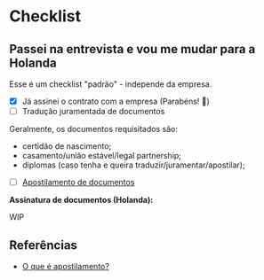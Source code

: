 # Checklist 

## Passei na entrevista e vou me mudar para a Holanda

Esse é um checklist "padrão" - independe da empresa. 

- [x] Já assinei o contrato com a empresa (Parabéns! 🥳)
- [ ] Tradução juramentada de documentos 

Geralmente, os documentos requisitados são: 
- certidão de nascimento;
- casamento/união estável/legal partnership;
- diplomas (caso tenha e queira traduzir/juramentar/apostilar);

- [ ] [Apostilamento de documentos](https://www.netherlandsworldwide.nl/living-working/legalisation-of-dutch-documents-for-use-abroad/legalisation-of-dutch-documents-by-apostille)

**Assinatura de documentos (Holanda):**

WIP


## Referências

- [O que é apostilamento?](https://www.netherlandsworldwide.nl/living-working/legalisation-of-dutch-documents-for-use-abroad/legalisation-of-dutch-documents-by-apostille)
